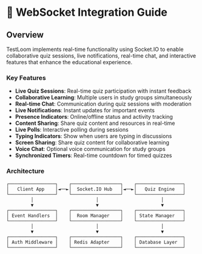 # 🔌 WebSocket Integration Guide

## Overview

TestLoom implements real-time functionality using Socket.IO to enable collaborative quiz sessions, live notifications, real-time chat, and interactive features that enhance the educational experience.

### Key Features
- **Live Quiz Sessions**: Real-time quiz participation with instant feedback
- **Collaborative Learning**: Multiple users in study groups simultaneously  
- **Real-time Chat**: Communication during quiz sessions with moderation
- **Live Notifications**: Instant updates for important events
- **Presence Indicators**: Online/offline status and activity tracking
- **Content Sharing**: Share quiz content and resources in real-time
- **Live Polls**: Interactive polling during sessions
- **Typing Indicators**: Show when users are typing in discussions
- **Screen Sharing**: Share quiz content for collaborative learning
- **Voice Chat**: Optional voice communication for study groups
- **Synchronized Timers**: Real-time countdown for timed quizzes

### Architecture
```
┌─────────────────┐    ┌──────────────────┐    ┌─────────────────┐
│   Client App    │◄──►│  Socket.IO Hub   │◄──►│   Quiz Engine   │
└─────────────────┘    └──────────────────┘    └─────────────────┘
         │                       │                       │
         ▼                       ▼                       ▼
┌─────────────────┐    ┌──────────────────┐    ┌─────────────────┐
│ Event Handlers  │    │  Room Manager    │    │ State Manager   │
└─────────────────┘    └──────────────────┘    └─────────────────┘
         │                       │                       │
         ▼                       ▼                       ▼
┌─────────────────┐    ┌──────────────────┐    ┌─────────────────┐
│ Auth Middleware │    │ Redis Adapter    │    │ Database Layer  │
└─────────────────┘    └──────────────────┘    └─────────────────┘
```
